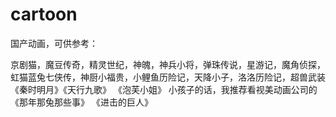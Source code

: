 # cartoon
国产动画，可供参考：


京剧猫，魔豆传奇，精灵世纪，神魄，神兵小将，弹珠传说，星游记，魔角侦探，虹猫蓝兔七侠传，神厨小福贵，小鲤鱼历险记，天降小子，洛洛历险记，超兽武装
《秦时明月》《天行九歌》
《泡芙小姐》
小孩子的话，我推荐看视美动画公司的
《那年那兔那些事》
《进击的巨人》

